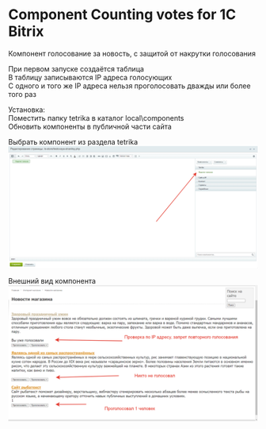 # Component Counting votes for 1C Bitrix
Компонент голосование за новость, с защитой от накрутки голосования  

При первом запуске создаётся таблица    
В таблицу записываются IP адреса голосующих  
С одного и того же IP адреса нельзя проголосовать дважды или более того раз  

Установка:    
Поместить папку tetrika в каталог local\components    
Обновить компоненты в публичной части сайта    

Выбрать компонент из раздела tetrika    
![alt text](screenshots/01.png "Компонент")    

Внешний вид компонента   
![alt text](screenshots/02.png "Внешний вид компонента")    